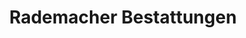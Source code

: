 ---
title: "Rademacher Bestattungen"
url: /oberhausen/rademacher-bestattungen/
shop: Bestattungen
---